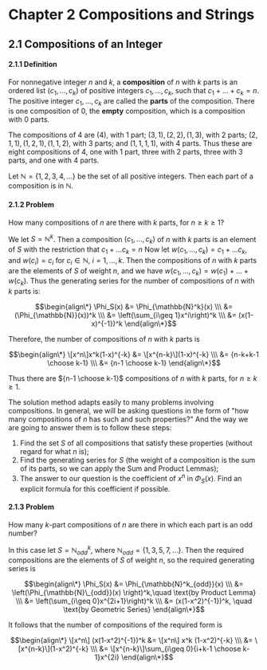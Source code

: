 # Chapter 2 Compositions and Strings

## 2.1 Compositions of an Integer

#### 2.1.1 Definition

For nonnegative integer $n$ and $k$, a **composition** of $n$ with $k$ parts is an ordered list $(c_1,...,c_k)$ of positive integers $c_1,...,c_k$, such that $c_1+...+c_k=n$. The positive integer $c_1,...,c_k$ are called the **parts** of the composition. There is one composition of $0$, the **empty** composition, which is a composition with $0$ parts.

The compositions of $4$ are $(4)$, with 1 part; $(3,1),(2,2),(1,3)$, with $2$ parts; $(2,1,1),(1,2,1),(1,1,2)$, with $3$ parts; and $(1,1,1,1)$, with $4$ parts. Thus these are eight compositions of $4$, one with $1$ part, three with $2$ parts, three with $3$ parts, and one with $4$ parts.

Let $\mathbb{N}=\{1,2,3,4,...\}$ be the set of all positive integers. Then each part of a composition is in $\mathbb{N}$.

#### 2.1.2 Problem

How many compositions of $n$ are there with $k$ parts, for $n\geq k \geq 1$?

We let $S=\mathbb{N}^k$. Then a composition $(c_1,...,c_k)$ of $n$ with $k$ parts is an element of $S$ with the restriction that $c_1+...c_k=n$ Now let $w(c_1,...,c_k)=c_1+...c_k$, and $w(c_i)=c_i$ for $c_i\in\mathbb{N}$, $i=1,...,k$. Then the compositions of $n$ with $k$ parts are the elements of $S$ of weight $n$, and we have $w(c_1,...,c_k)=w(c_1)+...+w(c_k)$. Thus the generating series for the number of compositions of $n$ with $k$ parts is:

$$\begin{align\*} \Phi_S(x) &= \Phi_{\mathbb{N}^k}(x) \\\
&= (\Phi_{\mathbb{N}}(x))^k \\\
&= \left(\sum_{i\geq 1}x^i\right)^k \\\
&= (x(1-x)^{-1})^k \end{align\*}$$

Therefore, the number of compositions of $n$ with $k$ parts is

$$\begin{align\*} \[x^n\]x^k(1-x)^{-k} &= \[x^{n-k}\](1-x)^{-k} \\\
&= {n-k+k-1 \choose k-1} \\\
&= {n-1 \choose k-1} \end{align\*}$$

Thus there are ${n-1 \choose  k-1}$ compositions of $n$ with $k$ parts, for $n\geq k\geq 1$.

The solution method adapts easily to many problems involving compositions. In general, we will be asking questions in the form of "how many compositions of $n$ has such and such properties?" And the way we are going to answer them is to follow these steps:

1.	Find the set $S$ of all compositions that satisfy these properties (without regard for what $n$ is);
2.	Find the generating series for $S$ (the weight of a composition is the sum of its parts, so we can apply the Sum and Product Lemmas);
3.	The answer to our question is the coefficient of $x^n$ in $\Phi_S(x)$. Find an explicit formula for this coefficient if possible.

#### 2.1.3 Problem

How many $k$-part compositions of $n$ are there in which each part is an odd number?

In this case let $S=\mathbb{N}^k_{odd}$, where $\mathbb{N}_{odd}=\{1,3,5,7,...\}$. Then the required compositions are the elements of $S$ of weight $n$, so the required generating series is

$$\begin{align\*} \Phi_S(x) &= \Phi_{\mathbb{N}^k_{odd}}(x) \\\
&= \left(\Phi_{\mathbb{N}\_{odd}}(x) \right)^k,\quad \text{by Product Lemma} \\\
&= \left(\sum_{i\geq 0}x^{2i+1}\right)^k \\\
&= (x(1-x^2)^{-1})^k, \quad \text{by Geometric Series} \end{align\*}$$

It follows that the number of compositions of the required form is

$$\begin{align\*} 
\[x^n\] (x(1-x^2)^{-1})^k &= \[x^n\] x^k (1-x^2)^{-k} \\\
&= \[x^{n-k}\](1-x^2)^{-k} \\\
&= \[x^{n-k}\]\sum_{i\geq 0}{i+k-1 \choose k-1}x^{2i} \end{align\*}$$